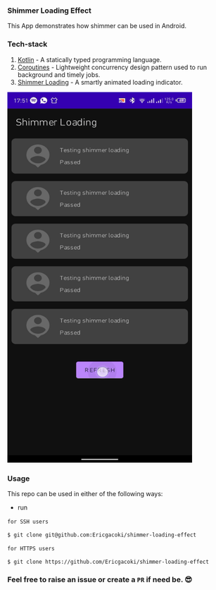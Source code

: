 ### Shimmer Loading Effect

This App demonstrates how shimmer can be used in Android.

### Tech-stack

1. [Kotlin](https://developer.android.com/kotlin) - A statically typed programming language.
2. [Coroutines](https://developer.android.com/kotlin/coroutines) - Lightweight concurrency design pattern used to run background and timely jobs.
3. [Shimmer Loading](https://github.com/facebook/shimmer-android) - A smartly animated loading indicator.

<img src= "images/shimmer.gif" height="840px" width="420px"/>

### Usage

This repo can be used in either of the following ways:
- run 

`for SSH users`
```shell script
$ git clone git@github.com:Ericgacoki/shimmer-loading-effect
```

`for HTTPS users`

```shell script
$ git clone https://github.com/Ericgacoki/shimmer-loading-effect
```

### Feel free to raise an issue or create a `PR` if need be. 😎






